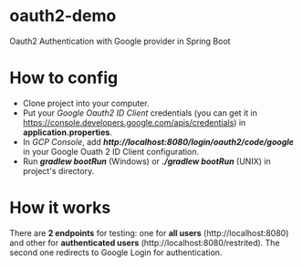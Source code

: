 
# oauth2-demo
Oauth2 Authentication with Google provider in Spring Boot

# How to config
- Clone project into your computer.
- Put your *Google Oauth2 ID Client* credentials (you can get it in https://console.developers.google.com/apis/credentials) in **application.properties**.
- In *GCP Console*, add ***http://localhost:8080/login/oauth2/code/google*** in your Google Ouath 2 ID Client configuration.
- Run ***gradlew bootRun*** (Windows) or ***./gradlew bootRun*** (UNIX) in project's directory.

# How it works
There are **2 endpoints** for testing: one for **all users** (http://localhost:8080) and other for **authenticated users** (http://localhost:8080/restrited). The second one redirects to Google Login for authentication.
